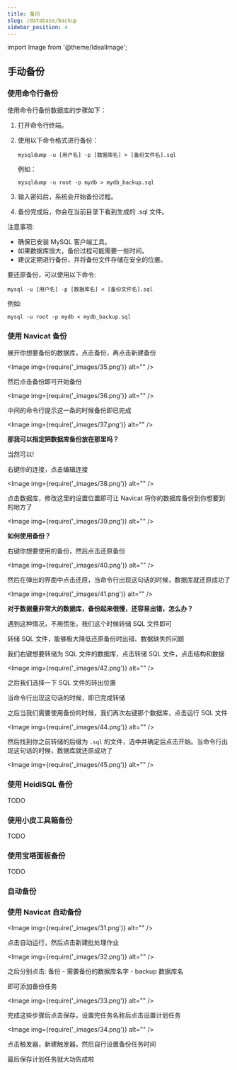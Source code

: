 ```yaml
---
title: 备份
slug: /database/backup
sidebar_position: 4
---
```


import Image from '@theme/IdealImage';

## 手动备份

### 使用命令行备份

使用命令行备份数据库的步骤如下：

1. 打开命令行终端。

2. 使用以下命令格式进行备份：

   ```shell
   mysqldump -u [用户名] -p [数据库名] > [备份文件名].sql
   ```

   例如：

   ```shell
   mysqldump -u root -p mydb > mydb_backup.sql
   ```

3. 输入密码后，系统会开始备份过程。

4. 备份完成后，你会在当前目录下看到生成的 .sql 文件。

注意事项:

- 确保已安装 MySQL 客户端工具。
- 如果数据库很大，备份过程可能需要一些时间。
- 建议定期进行备份，并将备份文件存储在安全的位置。

要还原备份，可以使用以下命令:

```shell
mysql -u [用户名] -p [数据库名] < [备份文件名].sql
```

例如:

```shell
mysql -u root -p mydb < mydb_backup.sql
```

### 使用 Navicat 备份

展开你想要备份的数据库，点击备份，再点击新建备份

<Image img={require('_images/35.png')} alt="" />

然后点击备份即可开始备份

<Image img={require('_images/36.png')} alt="" />

中间的命令行提示这一条的时候备份即已完成

<Image img={require('_images/37.png')} alt="" />

**那我可以指定把数据库备份放在那里吗？**

当然可以!

右键你的连接，点击编辑连接

<Image img={require('_images/38.png')} alt="" />

点击数据库，修改这里的设置位置即可让 Navicat 将你的数据库备份到你想要到的地方了

<Image img={require('_images/39.png')} alt="" />

**如何使用备份？**

右键你想要使用的备份，然后点击还原备份

<Image img={require('_images/40.png')} alt="" />

然后在弹出的界面中点击还原，当命令行出现这句话的时候，数据库就还原成功了

<Image img={require('_images/41.png')} alt="" />

**对于数据量非常大的数据库，备份起来很慢，还容易出错，怎么办？**

遇到这种情况，不用慌张，我们这个时候转储 SQL 文件即可

转储 SQL 文件，能够极大降低还原备份时出错、数据缺失的问题

我们右键想要转储为 SQL 文件的数据库，点击转储 SQL 文件，点击结构和数据

<Image img={require('_images/42.png')} alt="" />

之后我们选择一下 SQL 文件的转出位置

当命令行出现这句话的时候，即已完成转储

之后当我们需要使用备份的时候，我们再次右键那个数据库，点击运行 SQL 文件

<Image img={require('_images/44.png')} alt="" />

然后找到你之前转储的后缀为 `.sql` 的文件，选中并确定后点击开始。当命令行出现这句话的时候，数据库就还原成功了

<Image img={require('_images/45.png')} alt="" />

### 使用 HeidiSQL 备份

TODO

### 使用小皮工具箱备份

TODO

### 使用宝塔面板备份

TODO

### 自动备份

### 使用 Navicat 自动备份

<Image img={require('_images/31.png')} alt="" />

点击自动运行，然后点击新建批处理作业

<Image img={require('_images/32.png')} alt="" />

之后分别点击: 备份 - 需要备份的数据库名字 - backup 数据库名

即可添加备份任务

<Image img={require('_images/33.png')} alt="" />

完成这些步骤后点击保存，设置完任务名称后点击设置计划任务

<Image img={require('_images/34.png')} alt="" />

点击触发器，新建触发器，然后自行设置备份任务时间

最后保存计划任务就大功告成啦
